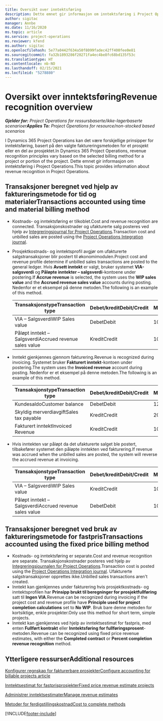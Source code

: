 ```yaml
---
title: Oversikt over inntektsføring
description: Dette emnet gir informasjon om inntektsføring i Project Operations.
author: sigitac
manager: Annbe
ms.date: 11/16/2020
ms.topic: article
ms.service: project-operations
ms.reviewer: kfend
ms.author: sigitac
ms.openlocfilehash: 5e77a0442f634a50f8099fadec42ff400fee0e81
ms.sourcegitcommit: fa32b1893286f20271fa4ec4be8fc68bd135f53c
ms.translationtype: HT
ms.contentlocale: nb-NO
ms.lasthandoff: 02/15/2021
ms.locfileid: "5278880"
---
```

# <a name="revenue-recognition-overview"></a><span data-ttu-id="85122-103">Oversikt over inntektsføring</span><span class="sxs-lookup"><span data-stu-id="85122-103">Revenue recognition overview</span></span>

<span data-ttu-id="85122-104">_**Gjelder for:** Project Operations for ressursbaserte/ikke-lagerbaserte scenarioer_</span><span class="sxs-lookup"><span data-stu-id="85122-104">_**Applies To:** Project Operations for resource/non-stocked based scenarios_</span></span>

<span data-ttu-id="85122-105">I Dynamics 365 Project Operations kan det være forskjellige prinsipper for inntektsføring, basert på den valgte faktureringsmetoden for et prosjekt eller en del av prosjektet.</span><span class="sxs-lookup"><span data-stu-id="85122-105">In Dynamics 365 Project Operations, revenue recognition principles vary based on the selected billing method for a project or portion of the project.</span></span> <span data-ttu-id="85122-106">Dette emnet gir informasjon om inntektsføring i Project Operations.</span><span class="sxs-lookup"><span data-stu-id="85122-106">This topic provides information about revenue recognition in Project Operations.</span></span>

## <a name="transactions-accounted-using-time-and-material-billing-method"></a><span data-ttu-id="85122-107">Transaksjoner beregnet ved hjelp av faktureringsmetode for tid og materialer</span><span class="sxs-lookup"><span data-stu-id="85122-107">Transactions accounted using time and material billing method</span></span>

- <span data-ttu-id="85122-108">Kostnads- og inntektsføring er tilkoblet.</span><span class="sxs-lookup"><span data-stu-id="85122-108">Cost and revenue recognition are connected.</span></span> <span data-ttu-id="85122-109">Transaksjonskostnader og ufakturerte salg posteres ved hjelp av [Integreringsjournal for Project Operations](../project-accounting/project-operations-integration-journal.md).</span><span class="sxs-lookup"><span data-stu-id="85122-109">Transaction cost and unbilled sales are posted using the [Project Operations Integration journal](../project-accounting/project-operations-integration-journal.md).</span></span>
- <span data-ttu-id="85122-110">Prosjektkostnads- og inntektsprofil avgjør om ufakturerte salgstransaksjoner blir postert til økonomimodulen.</span><span class="sxs-lookup"><span data-stu-id="85122-110">Project cost and revenue profile determine if unbilled sales transactions are posted to the general ledger.</span></span> <span data-ttu-id="85122-111">Hvis **Avsett inntekt** er valgt, bruker systemet **VIA-salgsverdi** og **Påløpte inntekter – salgsverdi**-kontoene under postering.</span><span class="sxs-lookup"><span data-stu-id="85122-111">If **Accrue revenue** is selected, the system uses the **WIP sales value** and the **Accrued revenue sales value** accounts during posting.</span></span> <span data-ttu-id="85122-112">Nedenfor er et eksempel på denne metoden.</span><span class="sxs-lookup"><span data-stu-id="85122-112">The following is an example of this method.</span></span>  

  | <span data-ttu-id="85122-113">Transaksjonstype</span><span class="sxs-lookup"><span data-stu-id="85122-113">Transaction type</span></span> | <span data-ttu-id="85122-114">Debet/kredit</span><span class="sxs-lookup"><span data-stu-id="85122-114">Debit/Credit</span></span> | <span data-ttu-id="85122-115">Mengde</span><span class="sxs-lookup"><span data-stu-id="85122-115">Amount</span></span> |
  | --- | --- | --- |
  | <span data-ttu-id="85122-116">VIA – Salgsverdi</span><span class="sxs-lookup"><span data-stu-id="85122-116">WIP Sales value</span></span> | <span data-ttu-id="85122-117">Debet</span><span class="sxs-lookup"><span data-stu-id="85122-117">Debit</span></span> | <span data-ttu-id="85122-118">100</span><span class="sxs-lookup"><span data-stu-id="85122-118">100</span></span> |
  | <span data-ttu-id="85122-119">Påløpt inntekt – Salgsverdi</span><span class="sxs-lookup"><span data-stu-id="85122-119">Accrued revenue sales value</span></span> | <span data-ttu-id="85122-120">Kredit</span><span class="sxs-lookup"><span data-stu-id="85122-120">Credit</span></span> | <span data-ttu-id="85122-121">100</span><span class="sxs-lookup"><span data-stu-id="85122-121">100</span></span> |

- <span data-ttu-id="85122-122">Inntekt gjenkjennes gjennom fakturering.</span><span class="sxs-lookup"><span data-stu-id="85122-122">Revenue is recognized during invoicing.</span></span> <span data-ttu-id="85122-123">Systemet bruker **Fakturert inntekt**-kontoen under postering.</span><span class="sxs-lookup"><span data-stu-id="85122-123">The system uses the **Invoiced revenue** account during posting.</span></span> <span data-ttu-id="85122-124">Nedenfor er et eksempel på denne metoden.</span><span class="sxs-lookup"><span data-stu-id="85122-124">The following is an example of this method.</span></span>  

  | <span data-ttu-id="85122-125">Transaksjonstype</span><span class="sxs-lookup"><span data-stu-id="85122-125">Transaction type</span></span> | <span data-ttu-id="85122-126">Debet/kredit</span><span class="sxs-lookup"><span data-stu-id="85122-126">Debit/Credit</span></span> | <span data-ttu-id="85122-127">Mengde</span><span class="sxs-lookup"><span data-stu-id="85122-127">Amount</span></span> |
  | --- | --- | --- |
  | <span data-ttu-id="85122-128">Kundesaldo</span><span class="sxs-lookup"><span data-stu-id="85122-128">Customer balance</span></span> | <span data-ttu-id="85122-129">Debet</span><span class="sxs-lookup"><span data-stu-id="85122-129">Debit</span></span> | <span data-ttu-id="85122-130">120</span><span class="sxs-lookup"><span data-stu-id="85122-130">120</span></span> |
  | <span data-ttu-id="85122-131">Skyldig merverdiavgift</span><span class="sxs-lookup"><span data-stu-id="85122-131">Sales tax payable</span></span> | <span data-ttu-id="85122-132">Kredit</span><span class="sxs-lookup"><span data-stu-id="85122-132">Credit</span></span> | <span data-ttu-id="85122-133">20</span><span class="sxs-lookup"><span data-stu-id="85122-133">20</span></span> |
  | <span data-ttu-id="85122-134">Fakturert inntekt</span><span class="sxs-lookup"><span data-stu-id="85122-134">Invoiced Revenue</span></span> | <span data-ttu-id="85122-135">Kredit</span><span class="sxs-lookup"><span data-stu-id="85122-135">Credit</span></span> | <span data-ttu-id="85122-136">100</span><span class="sxs-lookup"><span data-stu-id="85122-136">100</span></span> |

- <span data-ttu-id="85122-137">Hvis inntekten var påløpt da det ufakturerte salget ble postert, tilbakefører systemet den påløpte inntekten ved fakturering.</span><span class="sxs-lookup"><span data-stu-id="85122-137">If revenue was accrued when the unbilled sales are posted, the system will reverse the accrued revenue at invoicing.</span></span>

  | <span data-ttu-id="85122-138">Transaksjonstype</span><span class="sxs-lookup"><span data-stu-id="85122-138">Transaction type</span></span> | <span data-ttu-id="85122-139">Debet/kredit</span><span class="sxs-lookup"><span data-stu-id="85122-139">Debit/Credit</span></span> | <span data-ttu-id="85122-140">Mengde</span><span class="sxs-lookup"><span data-stu-id="85122-140">Amount</span></span> |
  | --- | --- | --- |
  | <span data-ttu-id="85122-141">VIA – Salgsverdi</span><span class="sxs-lookup"><span data-stu-id="85122-141">WIP Sales value</span></span> | <span data-ttu-id="85122-142">Kredit</span><span class="sxs-lookup"><span data-stu-id="85122-142">Credit</span></span> | <span data-ttu-id="85122-143">100</span><span class="sxs-lookup"><span data-stu-id="85122-143">100</span></span> |
  | <span data-ttu-id="85122-144">Påløpt inntekt – Salgsverdi</span><span class="sxs-lookup"><span data-stu-id="85122-144">Accrued revenue sales value</span></span> | <span data-ttu-id="85122-145">Debet</span><span class="sxs-lookup"><span data-stu-id="85122-145">Debit</span></span> | <span data-ttu-id="85122-146">100</span><span class="sxs-lookup"><span data-stu-id="85122-146">100</span></span> |

## <a name="transactions-accounted-using-the-fixed-price-billing-method"></a><span data-ttu-id="85122-147">Transaksjoner beregnet ved bruk av faktureringsmetode for fastpris</span><span class="sxs-lookup"><span data-stu-id="85122-147">Transactions accounted using the fixed price billing method</span></span>

- <span data-ttu-id="85122-148">Kostnads- og inntektsføring er separate.</span><span class="sxs-lookup"><span data-stu-id="85122-148">Cost and revenue recognition are separate.</span></span> <span data-ttu-id="85122-149">Transaksjonskostnader posteres ved hjelp av [Integreringsjournalen for Project Operations](../project-accounting/project-operations-integration-journal.md).</span><span class="sxs-lookup"><span data-stu-id="85122-149">Transaction cost is posted using the [Project Operations Integration journal](../project-accounting/project-operations-integration-journal.md).</span></span> <span data-ttu-id="85122-150">Ufakturerte salgstransaksjoner opprettes ikke.</span><span class="sxs-lookup"><span data-stu-id="85122-150">Unbilled sales transactions aren't created.</span></span>
- <span data-ttu-id="85122-151">Inntekt kan gjenkjennes under fakturering hvis prosjektkostnads- og inntektsprofilen har **Prinsipp brukt til beregninger for prosjektfullføring** satt til **Ingen VIA**.</span><span class="sxs-lookup"><span data-stu-id="85122-151">Revenue can be recognized during invoicing if the project cost and revenue profile have **Principle used for project completion calculations** set to **No WIP**.</span></span> <span data-ttu-id="85122-152">Bruk bare denne metoden for kortsiktige, enkle prosjekter.</span><span class="sxs-lookup"><span data-stu-id="85122-152">Only use this method for short term, simple projects.</span></span>
- <span data-ttu-id="85122-153">Inntekt kan gjenkjennes ved hjelp av inntektsestimat for fastpris, med enten **Fullført kontrakt** eller **Inntektsføring for fullføringsprosent**-metoden.</span><span class="sxs-lookup"><span data-stu-id="85122-153">Revenue can be recognized using fixed price revenue estimates, with either the **Completed contract** or **Percent completion revenue recognition** method.</span></span>

## <a name="additional-resources"></a><span data-ttu-id="85122-154">Ytterligere ressurser</span><span class="sxs-lookup"><span data-stu-id="85122-154">Additional resources</span></span>
[<span data-ttu-id="85122-155">Konfigurer regnskap for fakturerbare prosjekter</span><span class="sxs-lookup"><span data-stu-id="85122-155">Configure accounting for billable projects article</span></span>](../project-accounting/configure-accounting-billable-projects.md)

[<span data-ttu-id="85122-156">Inntektsestimat for fastprisprosjekter</span><span class="sxs-lookup"><span data-stu-id="85122-156">Fixed price revenue estimate projects</span></span>](rev-rec-percentage-completion-method.md)

[<span data-ttu-id="85122-157">Administrer inntektsestimater</span><span class="sxs-lookup"><span data-stu-id="85122-157">Manage revenue estimates</span></span>](rev-rec-completed-contract-method.md)

[<span data-ttu-id="85122-158">Metoder for ferdigstillingskostnad</span><span class="sxs-lookup"><span data-stu-id="85122-158">Cost to complete methods</span></span>](cost-complete-methods.md)


[!INCLUDE[footer-include](../includes/footer-banner.md)]